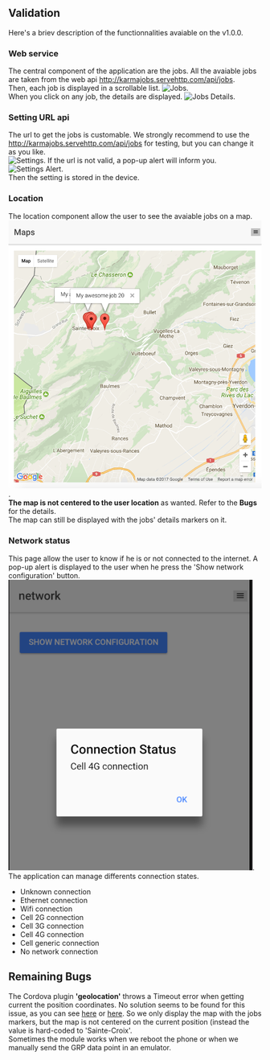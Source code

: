 ## Validation
Here's a briev description of the functionnalities avaiable on the v1.0.0.

### Web service
The central component of the application are the jobs. All the avaiable jobs are taken from the web api http://karmajobs.servehttp.com/api/jobs.  
Then, each job is displayed in a scrollable list. 
![Jobs](/resources/job_list.png).  
When you click on any job, the details are displayed.
![Jobs Details](/resources/job_details.png).  

### Setting URL api
The url to get the jobs is customable. We strongly recommend to use the http://karmajobs.servehttp.com/api/jobs for testing, but you can change it as you like.  
![Settings](/resources/settings.png).
If the url is not valid, a pop-up alert will inform you.
![Settings Alert](/resources/settings_alert.png).  
Then the setting is stored in the device.

### Location
The location component allow the user to see the avaiable jobs on a map.  
![Map](resources/maps.png).  
**The map is not centered to the user location** as wanted. Refer to the **Bugs** for the details.  
The map can still be displayed with the jobs' details markers on it.

### Network status
This page allow the user to know if he is or not connected to the internet.
A pop-up alert is displayed to the user when he press the 'Show network configuration' button.  
![Network](resources/network.png).  
The application can manage differents connection states.
- Unknown connection
- Ethernet connection
- Wifi connection
- Cell 2G connection
- Cell 3G connection
- Cell 4G connection
- Cell generic connection
- No network connection

## Remaining Bugs
The Cordova plugin **'geolocation'** throws a Timeout error when getting current the position coordinates.
No solution seems to be found for this issue, as you can see [here](https://stackoverflow.com/questions/29411697/timeout-about-geolocation-always-reached-when-position-mode-is-set-to-device-on) or [here](https://github.com/ionic-team/ng-cordova/issues/743).
So we only display the map with the jobs markers, but the map is not centered on the current position (instead the value is hard-coded to 'Sainte-Croix'.  
Sometimes the module works when we reboot the phone or when we manually send the GRP data point in an emulator.

